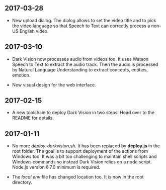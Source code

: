 
## 2017-03-28

  * New upload dialog. The dialog allows to set the video title and to pick the video language so that Speech to Text can correctly process a non-US English video.

## 2017-03-10

  * Dark Vision now processes audio from videos too. It uses Watson Speech to Text to extract the audio track. Then the audio is processed by Natural Language Understanding to extract concepts, entities, emotion.

  * New visual design for the web interface.

## 2017-02-15

  * A new toolchain to deploy Dark Vision in two steps! Head over to the README for details.

## 2017-01-11

  * No more *deploy-darkvision.sh*. It has been replaced by **deploy.js** in the root folder. The goal is to support deployment of the actions from Windows too. It was a bit too challenging to maintain shell scripts and Windows commands so instead Dark Vision relies on a node script. Node.js version 6.7.0 minimum is required.

  * The *local.env* file has changed location too. It is now in the root directory.
